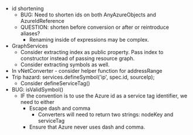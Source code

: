* id shortening
  * BUG: Need to shorten ids on both AnyAzureObjects and AzureIdReference
  * QUESTION: shorten before conversion or after or reintroduce aliases?
    * Renaming inside of expressions may be complex.
* GraphServices
  * Consider extracting index as public property. Pass index to constructor instead of passing resource graph.
  * Consider extracting symbols as well.
* In vNetConverter - consider helper function for addressRange
* Trip hazard:   services.defineSymbol('ip', spec.id, sourceIp);
  * Consider defineServiceTag()
* BUG: isValidSymbol()
  * IF the convention is to use the Azure id as a service tag identifier, we need to either
    * Escape dash and comma
      * Converters will need to return two strings: nodeKey and serviceTag
    * Ensure that Azure never uses dash and comma.